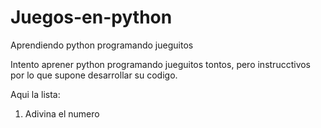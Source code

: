 # Juegos-en-python
Aprendiendo python programando jueguitos

Intento aprener python programando jueguitos tontos, pero instrucctivos por lo que supone desarrollar su codigo.

Aqui la lista:
1. Adivina el numero
